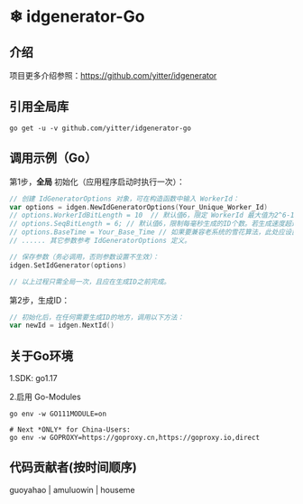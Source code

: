 #  ❄ idgenerator-Go

## 介绍

项目更多介绍参照：https://github.com/yitter/idgenerator

## 引用全局库
```shell
go get -u -v github.com/yitter/idgenerator-go
```

## 调用示例（Go）

第1步，**全局** 初始化（应用程序启动时执行一次）：
```go
// 创建 IdGeneratorOptions 对象，可在构造函数中输入 WorkerId：
var options = idgen.NewIdGeneratorOptions(Your_Unique_Worker_Id)
// options.WorkerIdBitLength = 10  // 默认值6，限定 WorkerId 最大值为2^6-1，即默认最多支持64个节点。
// options.SeqBitLength = 6; // 默认值6，限制每毫秒生成的ID个数。若生成速度超过5万个/秒，建议加大 SeqBitLength 到 10。
// options.BaseTime = Your_Base_Time // 如果要兼容老系统的雪花算法，此处应设置为老系统的BaseTime。
// ...... 其它参数参考 IdGeneratorOptions 定义。

// 保存参数（务必调用，否则参数设置不生效）：
idgen.SetIdGenerator(options)

// 以上过程只需全局一次，且应在生成ID之前完成。
```

第2步，生成ID：
```go
// 初始化后，在任何需要生成ID的地方，调用以下方法：
var newId = idgen.NextId()
```

## 关于Go环境

1.SDK: go1.17

2.启用 Go-Modules
```shell
go env -w GO111MODULE=on

# Next *ONLY* for China-Users:
go env -w GOPROXY=https://goproxy.cn,https://goproxy.io,direct
```

## 代码贡献者(按时间顺序)
guoyahao | amuluowin | houseme

